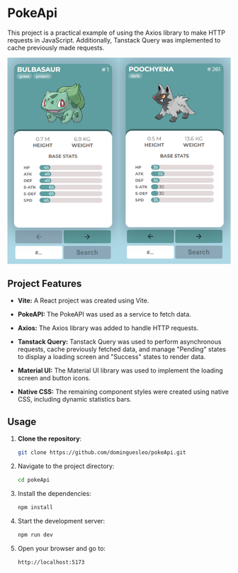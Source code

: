# PokeApi

This project is a practical example of using the Axios library to make HTTP requests in JavaScript. Additionally, Tanstack Query was implemented to cache previously made requests.

![img1](./img/img1.png)

## Project Features

- **Vite:** A React project was created using Vite.

- **PokeAPI:** The PokeAPI was used as a service to fetch data.

- **Axios:** The Axios library was added to handle HTTP requests.

- **Tanstack Query:** Tanstack Query was used to perform asynchronous requests, cache previously fetched data, and manage "Pending" states to display a loading screen and "Success" states to render data.

- **Material UI:** The Material UI library was used to implement the loading screen and button icons.

- **Native CSS:** The remaining component styles were created using native CSS, including dynamic statistics bars.

## Usage

1. **Clone the repository**:
   ```sh
   git clone https://github.com/dominguesleo/pokeApi.git
   ```

2. Navigate to the project directory:
   ```sh
   cd pokeApi
   ```

3. Install the dependencies:
   ```sh
   npm install
   ```

4. Start the development server:
   ```sh
   npm run dev
   ```

5. Open your browser and go to:
   ```
   http://localhost:5173
   ```
